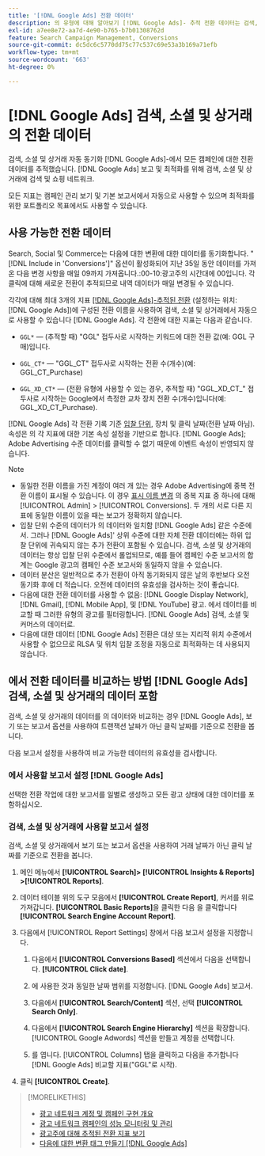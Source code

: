 ```yaml
---
title: '[!DNL Google Ads] 전환 데이터'
description: 의 유형에 대해 알아보기 [!DNL Google Ads]- 추적 전환 데이터는 검색, 소셜 및 상거래에서 사용할 수 있습니다.
exl-id: a7ee8e72-aa7d-4e90-b765-b7b01308762d
feature: Search Campaign Management, Conversions
source-git-commit: dc5dc6c5770dd75c77c537c69e53a3b169a71efb
workflow-type: tm+mt
source-wordcount: '663'
ht-degree: 0%

---
```


# [!DNL Google Ads] 검색, 소셜 및 상거래의 전환 데이터

검색, 소셜 및 상거래 자동 동기화 [!DNL Google Ads]-에서 모든 캠페인에 대한 전환 데이터를 추적했습니다. [!DNL Google Ads] 보고 및 최적화를 위해 검색, 소셜 및 상거래에 검색 및 쇼핑 네트워크.

모든 지표는 캠페인 관리 보기 및 기본 보고서에서 자동으로 사용할 수 있으며 최적화를 위한 포트폴리오 목표에서도 사용할 수 있습니다.

## 사용 가능한 전환 데이터

Search, Social 및 Commerce는 다음에 대한 변환에 대한 데이터를 동기화합니다. &quot;[!DNL Include in 'Conversions']&quot; 옵션이 활성화되어 지난 35일 동안 데이터를 가져온 다음 변경 사항을 매일 09까지 가져옵니다.:00-10:광고주의 시간대에 00입니다. 각 클릭에 대해 새로운 전환이 추적되므로 내역 데이터가 매일 변경될 수 있습니다.

각각에 대해 최대 3개의 지표 [[!DNL Google Ads]-추적된 전환](https://support.google.com/google-ads/answer/4677036) (설정하는 위치: [!DNL Google Ads])에 구성된 전환 이름을 사용하여 검색, 소셜 및 상거래에서 자동으로 사용할 수 있습니다 [!DNL Google Ads]. 각 전환에 대한 지표는 다음과 같습니다.

<!--

* `<conversion-name>` &mdash; (When you track it) The conversion value for the keyword, beginning with the "GGL" prefix (such as GGL Purchase).

`CT_<conversion-name>` &mdash; The number (count) of conversions, beginning with the "GGL_CT" prefix (such as GGL_CT_Purchase).

* `XD_<conversion-name>` &mdash; (When available for the conversion type, when you track them) The number (count) of cross-device conversions, as measured by Google, beginning with the "GGL_XD_CT_" prefix (such as GGL_XD_CT_Purchase).

-->

* `GGL*` — (추적할 때) &quot;GGL&quot; 접두사로 시작하는 키워드에 대한 전환 값(예: GGL 구매)입니다.

* `GGL_CT*` — &quot;GGL_CT&quot; 접두사로 시작하는 전환 수(개수)(예: GGL_CT_Purchase)

* `GGL_XD_CT*` — (전환 유형에 사용할 수 있는 경우, 추적할 때) &quot;GGL_XD_CT_&quot; 접두사로 시작하는 Google에서 측정한 교차 장치 전환 수(개수)입니다(예: GGL_XD_CT_Purchase).

[!DNL Google Ads] 각 전환 기록 기준 [입찰 단위](/help/search-social-commerce/glossary.md#a-b), 장치 및 클릭 날짜(전환 날짜 아님). 속성은 의 각 지표에 대한 기본 속성 설정을 기반으로 합니다. [!DNL Google Ads]; Adobe Advertising 수준 데이터를 클릭할 수 없기 때문에 이벤트 속성이 반영되지 않습니다.

>[!NOTE]
>
>* 동일한 전환 이름을 가진 계정이 여러 개 있는 경우 Adobe Advertising에 중복 전환 이름이 표시될 수 있습니다. 이 경우 [표시 이름 변경](/help/search-social-commerce/admin/conversion-metrics/conversion-metric-edit-display-name.md) 의 중복 지표 중 하나에 대해 [!UICONTROL Admin] > [!UICONTROL Conversions]. 두 개의 서로 다른 지표에 동일한 이름이 있을 때는 보고가 정확하지 않습니다.
>* 입찰 단위 수준의 데이터가 의 데이터와 일치함 [!DNL Google Ads] 같은 수준에서. 그러나 [!DNL Google Ads]&#39; 상위 수준에 대한 자체 전환 데이터에는 하위 입찰 단위에 귀속되지 않는 추가 전환이 포함될 수 있습니다. 검색, 소셜 및 상거래의 데이터는 항상 입찰 단위 수준에서 롤업되므로, 예를 들어 캠페인 수준 보고서의 합계는 Google 광고의 캠페인 수준 보고서와 동일하지 않을 수 있습니다.
>* 데이터 분산은 일반적으로 추가 전환이 아직 동기화되지 않은 날의 후반보다 오전 동기화 후에 더 적습니다. 오전에 데이터의 유효성을 검사하는 것이 좋습니다.
>* 다음에 대한 전환 데이터를 사용할 수 없음: [!DNL Google Display Network], [!DNL Gmail], [!DNL Mobile App], 및 [!DNL YouTube] 광고. 에서 데이터를 비교할 때 그러한 유형의 광고를 필터링합니다. [!DNL Google Ads] 검색, 소셜 및 커머스의 데이터로.
>* 다음에 대한 데이터 [!DNL Google Ads] 전환은 대상 또는 지리적 위치 수준에서 사용할 수 없으므로 RLSA 및 위치 입찰 조정을 자동으로 최적화하는 데 사용되지 않습니다.

## 에서 전환 데이터를 비교하는 방법 [!DNL Google Ads] 검색, 소셜 및 상거래의 데이터 포함

검색, 소셜 및 상거래의 데이터를 의 데이터와 비교하는 경우 [!DNL Google Ads], 보기 또는 보고서 옵션을 사용하여 트랜잭션 날짜가 아닌 클릭 날짜를 기준으로 전환을 봅니다.

다음 보고서 설정을 사용하여 비교 가능한 데이터의 유효성을 검사합니다.

### 에서 사용할 보고서 설정 [!DNL Google Ads]

선택한 전환 작업에 대한 보고서를 일별로 생성하고 모든 광고 상태에 대한 데이터를 포함하십시오.

<!-- 

1. In the main toolbar, select **[!DNL Reports] > [!DNL Report]**.

1. Select **[!DNL + Custom] > [!DNL Table]**.

1. From the left pane, specify the rows and columns in the report:
   
   1. Search for the **[!DNL Day]** field and it drag to the [!DNL Row] section.

   1. Search for the **[!DNL All conv].** field and it drag to the [!DNL Column] section.

   1. Search for the **[!DNL Conversion action]** field and it drag to the [!DNL Column] section.

1. In the report settings toolbar, select **[!DNL Filter] > [!DNL Ad status]**, and then select all boxes.

1. In the report settings toolbar, select **[!DNL Download] > [!DNL Excel .csv]**.

-->

### 검색, 소셜 및 상거래에 사용할 보고서 설정

검색, 소셜 및 상거래에서 보기 또는 보고서 옵션을 사용하여 거래 날짜가 아닌 클릭 날짜를 기준으로 전환을 봅니다.

1. 메인 메뉴에서 **[!UICONTROL Search]> [!UICONTROL Insights & Reports] >[!UICONTROL Reports]**.

1. 데이터 테이블 위의 도구 모음에서 **[!UICONTROL Create Report]**, 커서를 위로 가져갑니다. **[!UICONTROL Basic Reports]**&#x200B;을 클릭한 다음 을 클릭합니다 **[!UICONTROL Search Engine Account Report]**.

1. 다음에서 [!UICONTROL Report Settings] 창에서 다음 보고서 설정을 지정합니다.

   1. 다음에서 **[!UICONTROL Conversions Based]** 섹션에서 다음을 선택합니다. **[!UICONTROL Click date]**.

   1. 에 사용한 것과 동일한 날짜 범위를 지정합니다. [!DNL Google Ads] 보고서.

   1. 다음에서 **[!UICONTROL Search/Content]** 섹션, 선택 **[!UICONTROL Search Only]**.

   1. 다음에서 **[!UICONTROL Search Engine Hierarchy]** 섹션을 확장합니다. [!UICONTROL Google Adwords] 섹션을 만들고 계정을 선택합니다.

   1. 를 엽니다. [!UICONTROL Columns] 탭을 클릭하고 다음을 추가합니다 [!DNL Google Ads] 비교할 지표(&quot;GGL&quot;로 시작).

1. 클릭 **[!UICONTROL Create]**.

>[!MORELIKETHIS]
>
>* [광고 네트워크 계정 및 캠페인 구현 개요](campaign-implemention-overview.md)
>* [광고 네트워크 캠페인의 성능 모니터링 및 관리](monitor-performance-campaigns.md)
>* [광고주에 대해 추적된 전환 지표 보기](/help/search-social-commerce/admin/conversion-metrics/conversion-metric-view-tracked.md)
>* [다음에 대한 변환 태그 만들기 [!DNL Google Ads]](/help/search-social-commerce/admin/conversion-metrics/conversion-tag-google.md)
